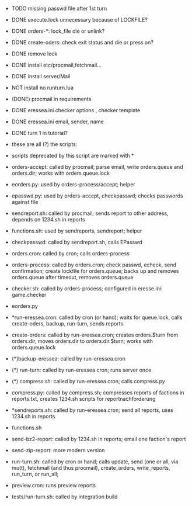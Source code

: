 * TODO missing passwd file after 1st turn
 * DONE execute.lock unnecessary because of LOCKFILE?
 * DONE orders-*: lock_file die or unlink?
 * DONE create-oders: check exit status and die or press on?
 * DONE remove lock
 * DONE install etc/procmail,fetchmail...
 * DONE install server/Mail
 * NOT install no runturn.lua
 * (DONE) procmail in requirements
 * DONE eressea.ini checker options , checker template
 * DONE eressea.ini email, sender, name
 * DONE turn 1 in tutorial?


  * these are all (?) the scripts:
* scripts deprecated by this script are marked with \*

* orders-accept: called by procmail; parse email, write orders.queue and orders.dir; works with orders.queue.lock
 * eorders.py: used by orders-process/accept; helper
 * epasswd.py: used by orders-accept, checkpasswd; checks passwords against file

* sendreport.sh: called by procmail; sends report to other address, depends on 1234.sh in reports
 * functions.sh: used by sendreports, sendreport; helper
 * checkpasswd: called by sendreport.sh, calls EPasswd


* orders.cron: called by cron; calls orders-process
 * orders-process: called by orders.cron; check passwd, echeck, send confirmation; create lockfile for orders.queue; backs up and removes orders.queue after timeout, removes orders.queue
  * checker.sh: called by orders-process; configured in eresse.ini: game.checker
  * eorders.py

* *run-eressea.cron: called by cron (or hand); waits for queue.lock, calls create-oders, backup, run-turn, sends reports
 * create-orders: called by run-eressea.cron; creates orders.\$turn from orders.dir, moves orders.dir to orders.dir.\$turn; works with orders.queue.lock
 * (\*)backup-eressea: called by run-eressea.cron
 * (\*) run-turn: called by run-eressea.cron; runs server once
 * (\*) compress.sh: called by run-eressea.cron; calls compress.py
  * compress.py: called by compress.sh; compresses reports of factions in reports.txt, creates 1234.sh scripts for reportnachforderung
 * *sendreports.sh: called by run-eressea.cron; send all reports, uses 1234.sh in reports
  * functions.sh
   * send-bz2-report: called by 1234.sh in reports; email one faction's report
   * send-zip-report: more modern version

* run-turn.sh: called by cron or hand; calls update, send (one or all, via mutt), fetchmail (and thus procmail), create_orders, write_reports, run_turn, or run_all;

* preview.cron: runs preview reports

* tests/run-turn.sh: called by integration build
